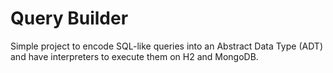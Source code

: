 # Query Builder

Simple project to encode SQL-like queries into an Abstract Data Type (ADT) and have
interpreters to execute them on H2 and MongoDB.
